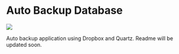 # Auto Backup Database
 
 ![](https://img.shields.io/static/v1?label=.Net%20Core&message=3.0&color=)
 
Auto backup application using Dropbox and Quartz. Readme will be updated soon.
